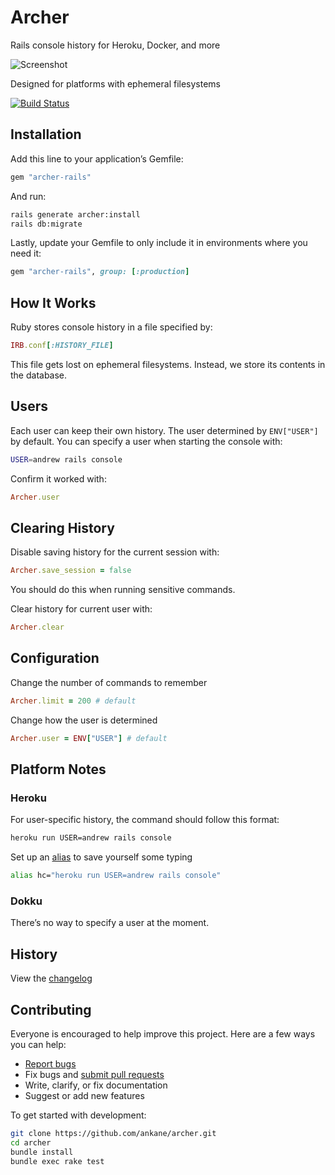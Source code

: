 # Archer

Rails console history for Heroku, Docker, and more

![Screenshot](https://ankane.org/images/archer-readme.png)

Designed for platforms with ephemeral filesystems

[![Build Status](https://github.com/ankane/archer/actions/workflows/build.yml/badge.svg)](https://github.com/ankane/archer/actions)

## Installation

Add this line to your application’s Gemfile:

```ruby
gem "archer-rails"
```

And run:

```sh
rails generate archer:install
rails db:migrate
```

Lastly, update your Gemfile to only include it in environments where you need it:

```ruby
gem "archer-rails", group: [:production]
```

## How It Works

Ruby stores console history in a file specified by:

```ruby
IRB.conf[:HISTORY_FILE]
```

This file gets lost on ephemeral filesystems. Instead, we store its contents in the database.

## Users

Each user can keep their own history. The user determined by `ENV["USER"]` by default. You can specify a user when starting the console with:

```sh
USER=andrew rails console
```

Confirm it worked with:

```rb
Archer.user
```

## Clearing History

Disable saving history for the current session with:

```ruby
Archer.save_session = false
```

You should do this when running sensitive commands.

Clear history for current user with:

```ruby
Archer.clear
```

## Configuration

Change the number of commands to remember

```ruby
Archer.limit = 200 # default
```

Change how the user is determined

```ruby
Archer.user = ENV["USER"] # default
```

## Platform Notes

### Heroku

For user-specific history, the command should follow this format:

```sh
heroku run USER=andrew rails console
```

Set up an [alias](https://shapeshed.com/unix-alias/) to save yourself some typing

```sh
alias hc="heroku run USER=andrew rails console"
```

### Dokku

There’s no way to specify a user at the moment.

## History

View the [changelog](https://github.com/ankane/archer/blob/master/CHANGELOG.md)

## Contributing

Everyone is encouraged to help improve this project. Here are a few ways you can help:

- [Report bugs](https://github.com/ankane/archer/issues)
- Fix bugs and [submit pull requests](https://github.com/ankane/archer/pulls)
- Write, clarify, or fix documentation
- Suggest or add new features

To get started with development:

```sh
git clone https://github.com/ankane/archer.git
cd archer
bundle install
bundle exec rake test
```
